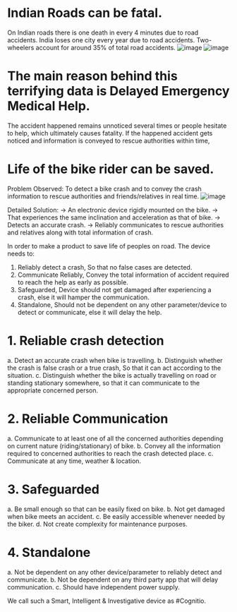 # Indian Roads can be fatal. 
On Indian roads there is one death in every 4 minutes due to road accidents. India loses one city every year due to road accidents. Two-wheelers account for around 35% of total road accidents.
![image](https://github.com/Akshay807/Dhruva_/assets/37154329/01d31261-7d00-434b-a592-968a129dbfdc)  ![image](https://github.com/Akshay807/Dhruva_/assets/37154329/df042d68-af76-4a8c-a73d-c08cf05c0bfa)

# The main reason behind this terrifying data is Delayed Emergency Medical Help. 
The accident happened remains unnoticed several times or people hesitate to help, which ultimately causes fatality. If the happened accident gets noticed and information is conveyed to rescue authorities within time, 
# Life of the bike rider can be saved.	

Problem Observed: To detect a bike crash and to convey the crash information to rescue authorities and friends/relatives in real time.
![image](https://github.com/Akshay807/Dhruva_/assets/37154329/d86ee929-d00c-4112-8c6a-3f15d6c1b9cf)

Detailed Solution:
-> An electronic device rigidly mounted on the bike.
-> That experiences the same inclination and acceleration as that of bike.
-> Detects an accurate crash.
-> Reliably communicates to rescue authorities and relatives along with total information of crash.

In order to make a product to save life of peoples on road. The device needs to:
1. Reliably detect a crash, So that no false cases are detected.
2. Communicate Reliably, Convey the total information of accident required to reach the help as early as possible.
3. Safeguarded, Device should not get damaged after experiencing a crash, else it will hamper the communication.
4. Standalone, Should not be dependent on any other parameter/device to detect or communicate, else it will delay the help.

# 1. Reliable crash detection
a. Detect an accurate crash when bike is travelling.
b. Distinguish whether the crash is false crash or a true crash, So that it can act according to the situation.
c. Distinguish whether the bike is actually travelling on road or standing stationary somewhere, so that it can communicate to the appropriate concerned person.

# 2. Reliable Communication
a. Communicate to at least one of all the concerned authorities depending on current nature (riding/stationary) of bike.
b. Convey all the information required to concerned authorities to reach the crash detected place.
c. Communicate at any time, weather & location.

# 3. Safeguarded
a. Be small enough so that can be easily fixed on bike.
b. Not get damaged when bike meets an accident.
c. Be easily accessible whenever needed by the biker.
d. Not create complexity for maintenance purposes.

# 4. Standalone
a. Not be dependent on any other device/parameter to reliably detect and communicate.
b. Not be dependent on any third party app that will delay communication.
c. Should have independent power supply.

We call such a Smart, Intelligent & Investigative device as #Cognitio.
   
